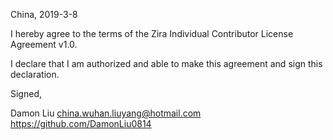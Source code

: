 China, 2019-3-8

I hereby agree to the terms of the Zira Individual Contributor License
Agreement v1.0.

I declare that I am authorized and able to make this agreement and sign this
declaration.

Signed,

Damon Liu china.wuhan.liuyang@hotmail.com https://github.com/DamonLiu0814